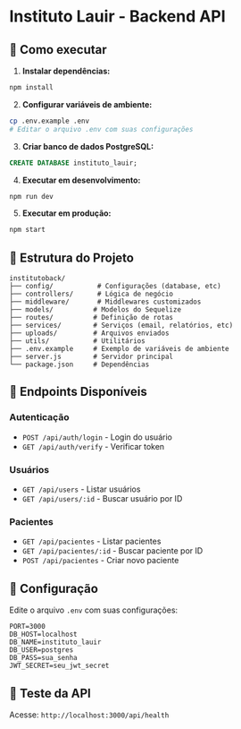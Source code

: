 # Instituto Lauir - Backend API

## 🚀 Como executar

1. **Instalar dependências:**
```bash
npm install
```

2. **Configurar variáveis de ambiente:**
```bash
cp .env.example .env
# Editar o arquivo .env com suas configurações
```

3. **Criar banco de dados PostgreSQL:**
```sql
CREATE DATABASE instituto_lauir;
```

4. **Executar em desenvolvimento:**
```bash
npm run dev
```

5. **Executar em produção:**
```bash
npm start
```

## 📁 Estrutura do Projeto

```
institutoback/
├── config/           # Configurações (database, etc)
├── controllers/      # Lógica de negócio
├── middleware/       # Middlewares customizados
├── models/          # Modelos do Sequelize
├── routes/          # Definição de rotas
├── services/        # Serviços (email, relatórios, etc)
├── uploads/         # Arquivos enviados
├── utils/           # Utilitários
├── .env.example     # Exemplo de variáveis de ambiente
├── server.js        # Servidor principal
└── package.json     # Dependências
```

## 🔗 Endpoints Disponíveis

### Autenticação
- `POST /api/auth/login` - Login do usuário
- `GET /api/auth/verify` - Verificar token

### Usuários
- `GET /api/users` - Listar usuários
- `GET /api/users/:id` - Buscar usuário por ID

### Pacientes
- `GET /api/pacientes` - Listar pacientes
- `GET /api/pacientes/:id` - Buscar paciente por ID
- `POST /api/pacientes` - Criar novo paciente

## 🔧 Configuração

Edite o arquivo `.env` com suas configurações:

```env
PORT=3000
DB_HOST=localhost
DB_NAME=instituto_lauir
DB_USER=postgres
DB_PASS=sua_senha
JWT_SECRET=seu_jwt_secret
```

## 🧪 Teste da API

Acesse: `http://localhost:3000/api/health`